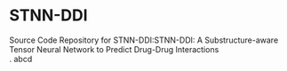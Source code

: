 STNN-DDI
===
Source Code Repository for STNN-DDI:STNN-DDI: A Substructure-aware Tensor Neural Network to Predict Drug-Drug Interactions<br>.
abcd
